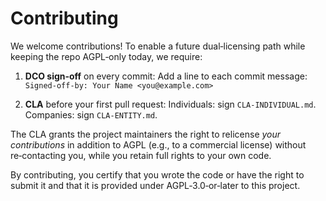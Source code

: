 # Contributing


We welcome contributions! To enable a future dual‑licensing path while keeping the repo AGPL‑only today, we require:


1. **DCO sign‑off** on every commit:
Add a line to each commit message:
`Signed-off-by: Your Name <you@example.com>`


2. **CLA** before your first pull request:
Individuals: sign `CLA-INDIVIDUAL.md`.
Companies: sign `CLA-ENTITY.md`.


The CLA grants the project maintainers the right to relicense *your contributions* in addition to AGPL (e.g., to a commercial license) without re‑contacting you, while you retain full rights to your own code.


By contributing, you certify that you wrote the code or have the right to submit it and that it is provided under AGPL‑3.0‑or‑later to this project.

